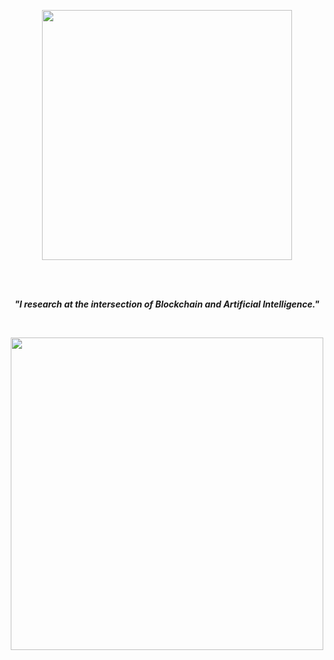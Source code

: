 <p align="center">
   <img width="400" height="400" src="https://user-images.githubusercontent.com/19872990/217677511-fddefa89-5680-4894-a15c-04d33889820b.gif">
  </p>
 <br>
 <br>
 
 <p align="center"><b><i>"I research at the intersection of Blockchain and Artificial Intelligence."</i></b></p>

<br>

<p align="center">
  <img width="500" height="500" src="https://user-images.githubusercontent.com/19872990/120787840-0fda5100-c530-11eb-8c12-39ff4ba7af72.gif">
</p>
<br>
<br>






  
 
